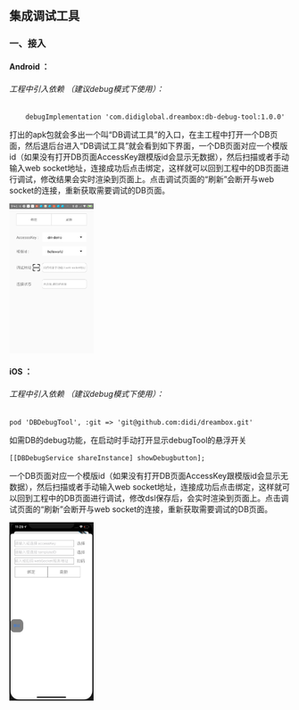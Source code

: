 ## 集成调试工具

### 一、接入

#### Android ：

###### 工程中引入依赖 （建议debug模式下使用）：

```
    debugImplementation 'com.didiglobal.dreambox:db-debug-tool:1.0.0'
```

打出的apk包就会多出一个叫“DB调试工具”的入口，在主工程中打开一个DB页面，然后退后台进入“DB调试工具”就会看到如下界面，一个DB页面对应一个模版id（如果没有打开DB页面AccessKey跟模版id会显示无数据），然后扫描或者手动输入web socket地址，连接成功后点击绑定，这样就可以回到工程中的DB页面进行调试，修改结果会实时渲染到页面上。点击调试页面的“刷新”会断开与web socket的连接，重新获取需要调试的DB页面。

<img src="../assets/db_debug_tool.png" width="30%">

#### iOS ：

###### 工程中引入依赖 （建议debug模式下使用）：

```
pod 'DBDebugTool', :git => 'git@github.com:didi/dreambox.git'
```

如需DB的debug功能，在启动时手动打开显示debugTool的悬浮开关

```
[[DBDebugService shareInstance] showDebugbutton];
```

一个DB页面对应一个模版id（如果没有打开DB页面AccessKey跟模版id会显示无数据），然后扫描或者手动输入web socket地址，连接成功后点击绑定，这样就可以回到工程中的DB页面进行调试，修改dsl保存后，会实时渲染到页面上。点击调试页面的“刷新”会断开与web socket的连接，重新获取需要调试的DB页面。

<img src="../assets/ios_debug_tool.png" width="30%">
